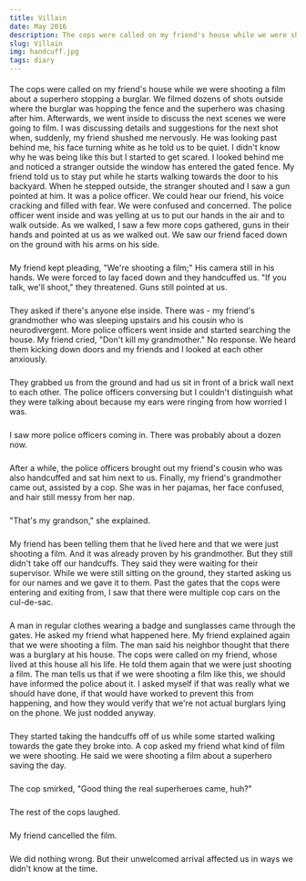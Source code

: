 ```yaml
---
title: Villain
date: May 2016
description: The cops were called on my friend's house while we were shooting a film about a superhero stopping a burglar. We filmed dozens of shots outside where the burglar was hopping the fence and the superhero was chasing...
slug: Villain
img: handcuff.jpg
tags: diary
---
```


<p>
    The cops were called on my friend's house while we were shooting a film about a superhero stopping a burglar. We filmed dozens of shots outside where the burglar was hopping the fence and the superhero was chasing after him. Afterwards, we went inside to discuss the next scenes we were going to film. I was discussing  details and suggestions for the next shot when, suddenly, my friend shushed me nervously. He was looking past behind me, his face turning white as he told us to be quiet. I didn't know why he was being like this but I started to get scared. I looked behind me and noticed a stranger outside the window has entered the gated fence. My friend told us to stay put while he starts walking towards the door to his backyard. When he stepped outside, the stranger shouted and I saw a gun pointed at him. It was a police officer. We could hear our friend, his voice cracking and filled with fear. We were confused and concerned. The police officer went inside and was yelling at us to put our hands in the air and to walk outside. As we walked, I saw a few more cops gathered, guns in their hands and pointed at us as we walked out. We saw our friend faced down on the ground with his arms on his side.
</p>
<p>
    My friend kept pleading, "We're shooting a film;" His camera still in his hands. We were forced to lay faced down and they handcuffed us. "If you talk, we'll shoot," they threatened. Guns still pointed at us.
</p>
<p>
    They asked if there's anyone else inside. There was - my friend's grandmother who was sleeping upstairs and his cousin who is neurodivergent. More police officers went inside and started searching the house. My friend cried, "Don't kill my grandmother." No response. We heard them kicking down doors and my friends and I looked at each other anxiously.
</p>
<p>
    They grabbed us from the ground and had us sit in front of a brick wall next to each other. The police officers conversing but I couldn't distinguish what they were talking about because my ears were ringing from how worried I was. 
</p>
<p>I saw more police officers coming in. There was probably about a dozen now.
</p>
<p>
    After a while, the police officers brought out my friend's cousin who was also handcuffed and sat him next to us. Finally, my friend's grandmother came out, assisted by a cop. She was in her pajamas, her face confused, and hair still messy from her nap.
</p>
<p>
    "That's my grandson," she explained. 
</p>
<p>
    My friend has been telling them that he lived here and that we were just shooting a film. And it was already proven by his grandmother. But they still didn't take off our handcuffs. They said they were waiting for their supervisor. While we were still sitting on the ground, they started asking us for our names and we gave it to them. Past the gates that the cops were entering and exiting from, I saw that there were multiple cop cars on the cul-de-sac.
</p>
<p>
    A man in regular clothes wearing a badge and sunglasses came through the gates. He asked my friend what happened here. My friend explained again that we were shooting a film. The man said his neighbor thought that there was a burglary at his house. The cops were called on my friend, whose lived at this house all his life. He told them again that we were just shooting a film. The man tells us that if we were shooting a film like this, we should have informed the police about it. I asked myself if that was really what we should have done, if that would have worked to prevent this from happening, and how they would verify that we're not actual burglars lying on the phone. We just nodded anyway.
</p>
<p>
    They started taking the handcuffs off of us while some started walking towards the gate they broke into. A cop asked my friend what kind of film we were shooting. He said we were shooting a film about a superhero saving the day. 
</p>
<p>
    The cop smirked, "Good thing the real superheroes came, huh?"
</p>
<p>
    The rest of the cops laughed.
</p>
<p>
    My friend cancelled the film.
</p>
<p>
    We did nothing wrong. But their unwelcomed arrival affected us in ways we didn't know at the time.
</p>

<style>

div {
   text-align: justify;
}

p {
    padding-top: 5px;
    padding-bottom: 5px;
}

</style>